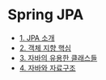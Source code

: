 # Spring JPA

* [1. JPA 소개](./01.%20JPA%20%EC%86%8C%EA%B0%9C/)
* [2. 객체 지향 핵심](./2.%20%EA%B0%9D%EC%B2%B4%20%EC%A7%80%ED%96%A5%20%ED%95%B5%EC%8B%AC/)
* [3. 자바의 유용한 클래스들](./3.%20%EC%9E%90%EB%B0%94%EC%9D%98%20%EC%9C%A0%EC%9A%A9%ED%95%9C%20%ED%81%B4%EB%9E%98%EC%8A%A4%EB%93%A4/)
* [4. 자바와 자료구조](./4.%20%EC%9E%90%EB%B0%94%EC%99%80%20%EC%9E%90%EB%A3%8C%EA%B5%AC%EC%A1%B0/)